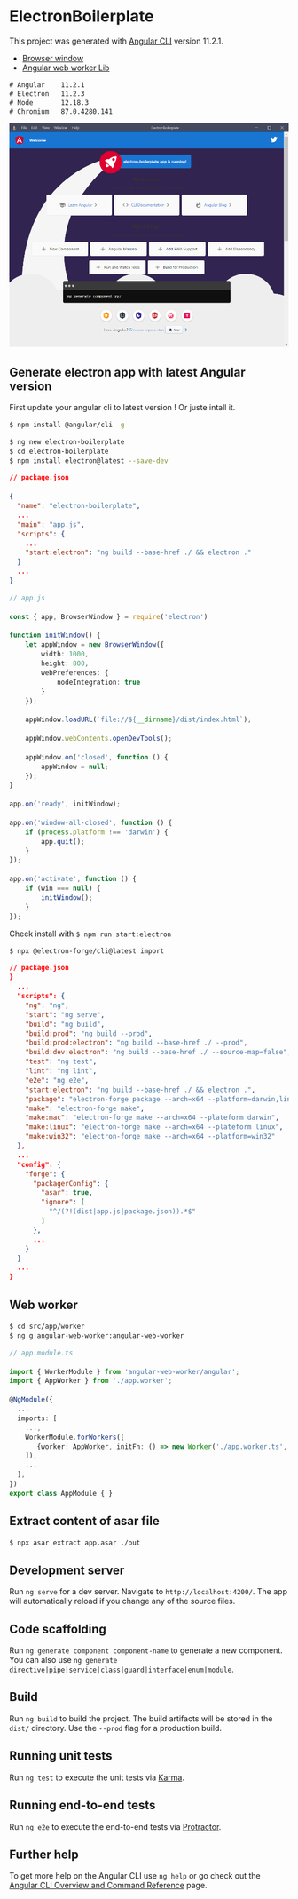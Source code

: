 # ElectronBoilerplate

This project was generated with [Angular CLI](https://github.com/angular/angular-cli) version 11.2.1.

- [Browser window](https://www.electronjs.org/docs/api/browser-window)
- [Angular web worker Lib](https://github.com/gleosmith/angular-web-worker)

```
# Angular    11.2.1
# Electron   11.2.3
# Node       12.18.3
# Chromium   87.0.4280.141
```

![app](assets/app.png)

## Generate electron app with latest Angular version

First update your angular cli to latest version ! Or juste intall it.

```bash
$ npm install @angular/cli -g
```

```bash
$ ng new electron-boilerplate
$ cd electron-boilerplate
$ npm install electron@latest --save-dev
```

```json
// package.json

{
  "name": "electron-boilerplate",
  ...
  "main": "app.js",
  "scripts": {
    ...
    "start:electron": "ng build --base-href ./ && electron ."
  }
  ...
}
```

```typescript
// app.js

const { app, BrowserWindow } = require('electron')

function initWindow() {
    let appWindow = new BrowserWindow({
        width: 1000,
        height: 800,
        webPreferences: {
            nodeIntegration: true
        }
    });

    appWindow.loadURL(`file://${__dirname}/dist/index.html`);

    appWindow.webContents.openDevTools();

    appWindow.on('closed', function () {
        appWindow = null;
    });
}

app.on('ready', initWindow);

app.on('window-all-closed', function () {
    if (process.platform !== 'darwin') {
        app.quit();
    }
});

app.on('activate', function () {
    if (win === null) {
        initWindow();
    }
});
```

Check install with `$ npm run start:electron`

```bash
$ npx @electron-forge/cli@latest import
```

```json
// package.json
}
  ...
  "scripts": {
    "ng": "ng",
    "start": "ng serve",
    "build": "ng build",
    "build:prod": "ng build --prod",
    "build:prod:electron": "ng build --base-href ./ --prod",
    "build:dev:electron": "ng build --base-href ./ --source-map=false",
    "test": "ng test",
    "lint": "ng lint",
    "e2e": "ng e2e",
    "start:electron": "ng build --base-href ./ && electron .",
    "package": "electron-forge package --arch=x64 --platform=darwin,linux,win32",
    "make": "electron-forge make",
    "make:mac": "electron-forge make --arch=x64 --plateform darwin",
    "make:linux": "electron-forge make --arch=x64 --plateform linux",
    "make:win32": "electron-forge make --arch=x64 --platform=win32"
  },
  ...
  "config": {
    "forge": {
      "packagerConfig": {
        "asar": true,
        "ignore": [
          "^/(?!(dist|app.js|package.json)).*$"
        ]
      },
      ...
    }
  }
  ...
}
```

## Web worker

```bash
$ cd src/app/worker
$ ng g angular-web-worker:angular-web-worker
```

```typescript
// app.module.ts

import { WorkerModule } from 'angular-web-worker/angular';
import { AppWorker } from './app.worker';

@NgModule({
  ...
  imports: [
    ...,
    WorkerModule.forWorkers([
       {worker: AppWorker, initFn: () => new Worker('./app.worker.ts', {type: 'module'})},
    ]),
    ...
  ],
})
export class AppModule { }
```

## Extract content of asar file

```bash
$ npx asar extract app.asar ./out
```

## Development server

Run `ng serve` for a dev server. Navigate to `http://localhost:4200/`. The app will automatically reload if you change any of the source files.

## Code scaffolding

Run `ng generate component component-name` to generate a new component. You can also use `ng generate directive|pipe|service|class|guard|interface|enum|module`.

## Build

Run `ng build` to build the project. The build artifacts will be stored in the `dist/` directory. Use the `--prod` flag for a production build.

## Running unit tests

Run `ng test` to execute the unit tests via [Karma](https://karma-runner.github.io).

## Running end-to-end tests

Run `ng e2e` to execute the end-to-end tests via [Protractor](http://www.protractortest.org/).

## Further help

To get more help on the Angular CLI use `ng help` or go check out the [Angular CLI Overview and Command Reference](https://angular.io/cli) page.
